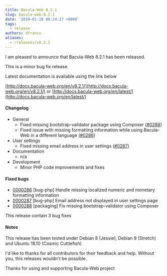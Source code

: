 ```yaml
---
title: Bacula-Web 8.2.1
slug: bacula-web-8.2.1
date: '2019-01-28 08:24:17 +0000'
tags:
  - release
authors: dfranco
aliases:
  - /releases/v8.2.1
---
```

I am pleased to announce that Bacula-Web 8.2.1 has been released.

<!--truncate-->

This is a minor bug fix release.

Latest documentation is available using the link below

[http://docs.bacula-web.org/en/v8.2.1/](http://docs.bacula-web.org/en/v8.2.1/) or [http://docs.bacula-web.org/en/latest/](http://docs.bacula-web.org/en/latest/)

#### Changelog

* General
  * Fixed missing bootstrap-validator package using Composer ([#0288](https://bugs.bacula-web.org/view.php?id=288))
  * Fixed issue with missing formatting information while using Bacula-Web in a different language ([#0286](https://bugs.bacula-web.org/view.php?id=286))
* User settings
  * Fixed missing email address in user settings ([#0287](https://bugs.bacula-web.org/view.php?id=287))
* Documentation
  * n/a
* Development
  * Minor PHP code improvements and fixes

#### Fixed bugs

* [0000286](https://bugs.bacula-web.org/view.php?id=286) \[bug-php\] Handle missing localized numeric and monetary formatting information
* [0000287](https://bugs.bacula-web.org/view.php?id=287) \[bug-php\] Email address not displayed in user settings page
* [0000288](https://bugs.bacula-web.org/view.php?id=288) \[packaging\] Fix missing bootstrap-validator using Composer

This release contain 3 bug fixes

#### Notes

This release has been tested under Debian 8 (Jessie), Debian 9 (Stretch) and Ubuntu 18.10 (Cosmic Cuttlefish)

I'd like to thanks for all contributors for their feedback and help.
Without you, this releases wouldn't be possible.

Thanks for using and supporting Bacula-Web project
